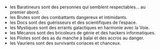 - les Baratineurs sont des personnes qui semblent respectables… au premier abord.
-  les Brutes sont des combattants dangereux et intimidants.
-  les Docs sont des guérisseurs et des scientifiques de l’espace.
-  les Mystiques sont des errants galactiques en harmonie avec la
Voie.
-  les Mécanos sont des bricoleurs de génie et des hackers informatiques.
-  les Pilotes sont des as du manche à balai et des accros au danger.
-  les Vauriens sont des survivants coriaces et chanceux.